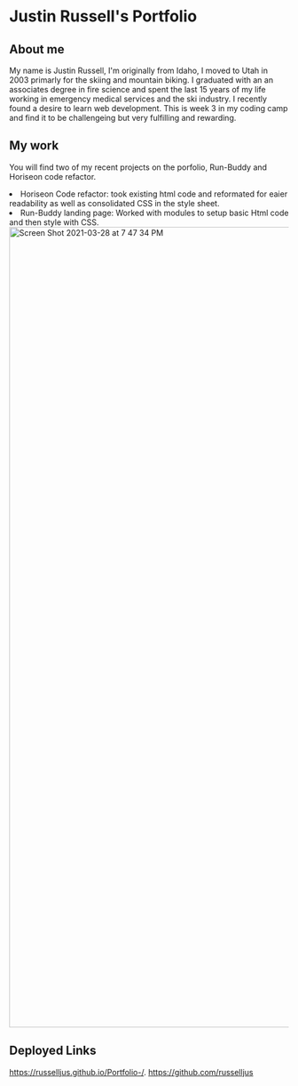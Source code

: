 <h1>Justin Russell's Portfolio</h2>


<h2>About me</h2>

<p> My name is Justin Russell, I'm originally from Idaho, I moved to Utah in 2003 primarly for the skiing and mountain biking. I graduated with an an associates  degree in fire science and spent the last 15 years of my life working in emergency medical services and the ski industry. I recently found a desire to learn web development. This is week 3 in my coding camp and find it to be challengeing but very fulfilling and rewarding.</p>


<h2>My work</h2>
  
You will find two of my recent projects on the porfolio, Run-Buddy and Horiseon code refactor.
<li> Horiseon Code refactor: took existing html code and reformated for eaier readability as well as consolidated CSS in the style sheet.</li>
<li> Run-Buddy landing page: Worked with modules to setup basic Html code and then style with CSS.</li>
  
  
  <img width="1440" alt="Screen Shot 2021-03-28 at 7 47 34 PM" src="https://user-images.githubusercontent.com/79387241/112777414-6f335680-8fff-11eb-96a8-a298aba92f7d.png">

<h2>Deployed Links</h2>

https://russelljus.github.io/Portfolio-/.
https://github.com/russelljus

